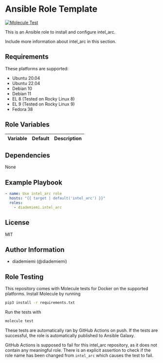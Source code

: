 Ansible Role Template
=========

[![Molecule Test](https://github.com/diademiemi/ansible_role_intel_arc/actions/workflows/molecule.yml/badge.svg)](https://github.com/diademiemi/ansible_role_intel_arc/actions/workflows/molecule.yml)

This is an Ansible role to install and configure intel_arc.

Include more information about intel_arc in this section.

Requirements
------------
These platforms are supported:
- Ubuntu 20.04  
- Ubuntu 22.04  
- Debian 10  
- Debian 11  
- EL 8 (Tested on Rocky Linux 8)  
- EL 9 (Tested on Rocky Linux 9)  
- Fedora 38  

<!-- 
- List hardware requirements here  
-->

Role Variables
--------------

Variable | Default | Description
--- | --- | ---
<!--
`variable` | `default` | Variable example
`long_variable` | See [defaults/main.yml](./defaults/main.yml) | Variable referring to defaults
`distro_specific_variable` | See [vars/debian.yml](./vars/debian.yml) | Variable referring to distro-specific variables
-->

Dependencies
------------
<!-- List dependencies on other roles or criteria -->
None

Example Playbook
----------------

```yaml
- name: Use intel_arc role
  hosts: "{{ target | default('intel_arc') }}"
  roles:
    - diademiemi.intel_arc
```

License
-------

MIT

Author Information
------------------

- diademiemi (@diademiemi)

Role Testing
------------

This repository comes with Molecule tests for Docker on the supported platforms.
Install Molecule by running
```bash
pip3 install -r requirements.txt
```

Run the tests with
```bash
molecule test
```

These tests are automatically ran by GitHub Actions on push. If the tests are successful, the role is automatically published to Ansible Galaxy.

GitHub Actions is supposed to fail for this intel_arc repository, as it does not contain any meaningful role. There is an explicit assertion to check if the role name has been changed from `intel_arc` which causes the test to fail.    

